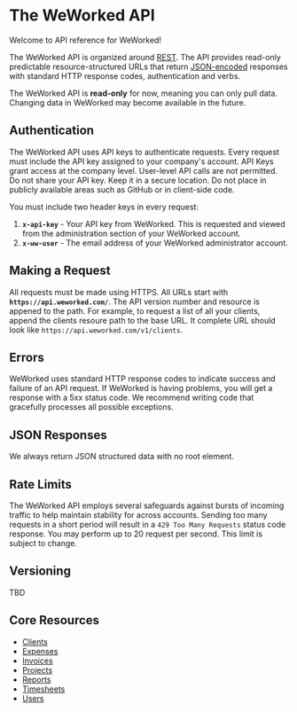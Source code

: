 # The WeWorked API
Welcome to API reference for WeWorked! 

The WeWorked API is organized around [REST](https://en.wikipedia.org/wiki/Representational_state_transfer). The API provides read-only predictable resource-structured URLs that return [JSON-encoded](https://www.json.org/json-en.html) responses with standard HTTP response codes, authentication and verbs.

The WeWorked API is **read-only** for now, meaning you can only pull data. Changing data in WeWorked may become available in the future.

## Authentication
The WeWorked API uses API keys to authenticate requests. Every request must include the API key assigned to your company's account. API Keys grant access at the company level. User-level API calls are not permitted. Do not share your API key. Keep it in a secure location. Do not place in publicly available areas such as GitHub or in client-side code. 

You must include two header keys in every request:
1. **`x-api-key`** - Your API key from WeWorked. This is requested and viewed from the administration section of your WeWorked account.
2. **`x-ww-user`** - The email address of your WeWorked administrator account.

## Making a Request
All requests must be made using HTTPS. All URLs start with **`https://api.weworked.com/`**. The API version number and resource is appened to the path. For example, to request a list of all your clients, append the clients resoure path to the base URL. It complete URL should look like `https://api.weworked.com/v1/clients`. 

## Errors 
WeWorked uses standard HTTP response codes to indicate success and failure of an API request. If WeWorked is having problems, you will get a response with a 5xx status code. We recommend writing code that gracefully processes all possible exceptions.

## JSON Responses 
We always return JSON structured data with no root element.

## Rate Limits
The WeWorked API employs several safeguards against bursts of incoming traffic to help maintain stability for across accounts. Sending too many requests in a short period will result in a `429 Too Many Requests` status code response. You may perform up to 20 request per second. This limit is subject to change.

## Versioning
TBD

## Core Resources
* [Clients](endpoints/clients.md)
* [Expenses](endpoints/clients.md)
* [Invoices](endpoints/clients.md)
* [Projects](endpoints/clients.md)
* [Reports](endpoints/clients.md)
* [Timesheets](endpoints/clients.md)
* [Users](endpoints/clients.md)

